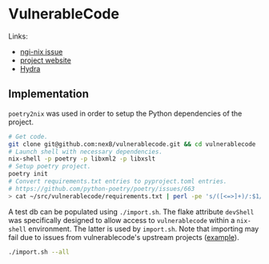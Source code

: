 # VulnerableCode

Links:

* [ngi-nix issue](https://github.com/ngi-nix/ngi/issues/73)
* [project website](https://github.com/nexB/vulnerablecode)
* [Hydra](https://hydra.ngi0.nixos.org/project/vulnerablecode)

## Implementation

``poetry2nix`` was used in order to setup the Python dependencies of the project.

```bash
# Get code.
git clone git@github.com:nexB/vulnerablecode.git && cd vulnerablecode
# Launch shell with necessary dependencies.
nix-shell -p poetry -p libxml2 -p libxslt 
# Setup poetry project.
poetry init
# Convert requirements.txt entries to pyproject.toml entries.
# https://github.com/python-poetry/poetry/issues/663
> cat ~/src/vulnerablecode/requirements.txt | perl -pe 's/([<=>]+)/:$1/' | xargs -t -n 1 -I {} poetry add '{}'
```

A test db can be populated using ``./import.sh``.
The flake attribute ``devShell`` was specifically designed to allow access to ``vulnerablecode`` within a ``nix-shell`` environment.
The latter is used by ``import.sh``.
Note that importing may fail due to issues from vulnerablecode's upstream projects ([example](https://github.com/nexB/vulnerablecode/issues/244)).

```bash
./import.sh --all
```
